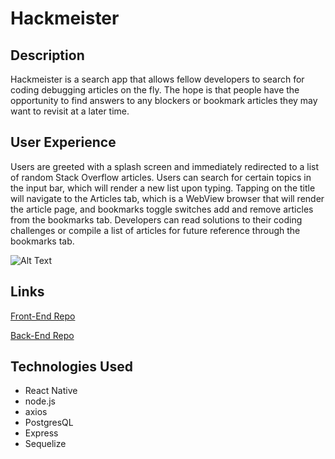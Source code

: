# Hackmeister

## Description
Hackmeister is a search app that allows fellow developers to search for coding debugging articles on the fly. The hope is that 
people have the opportunity to find answers to any blockers or bookmark articles they may want to revisit at a later time.

## User Experience
Users are greeted with a splash screen and immediately redirected to a list of random Stack Overflow articles. Users can
search for certain topics in the input bar, which will render a new list upon typing. Tapping on the title will navigate to the
Articles tab, which is a WebView browser that will render the article page, and bookmarks toggle switches add and remove articles from the
bookmarks tab. Developers can read solutions to their coding challenges or compile a list of articles for future reference through the bookmarks tab.

![Alt Text](https://media.giphy.com/media/lq9fI5lDsigBho2Xap/giphy.gif)

## Links
[Front-End Repo](https://github.com/jkim3360/hackmeister)

[Back-End Repo](https://github.com/jkim3360/hackmeister-server)


## Technologies Used
  * React Native
  * node.js
  * axios
  * PostgresQL
  * Express
  * Sequelize
